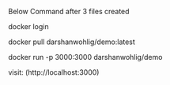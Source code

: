 Below Command after 3 files created

docker login

docker pull darshanwohlig/demo:latest

docker run -p 3000:3000 darshanwohlig/demo

visit: (http://localhost:3000)
